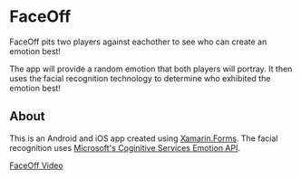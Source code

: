 # FaceOff
FaceOff pits two players against eachother to see who can create an emotion best! 

The app will provide a random emotion that both players will portray. It then uses the facial recognition technology to determine who exhibited the emotion best!

## About
This is an Android and iOS app created using [Xamarin.Forms](https://www.xamarin.com/forms). The facial recognition uses [Microsoft's Coginitive Services Emotion API](https://www.microsoft.com/cognitive-services/). 

[FaceOff Video](./FaceOff_VideoDemo.gif)
